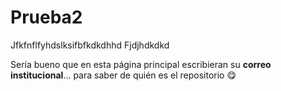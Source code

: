 # Prueba2

Jfkfnflfyhdslksifbfkdkdhhd
Fjdjhdkdkd



Sería bueno que en esta página principal escribieran su <b>correo institucional</b>... para saber de quién es el repositorio 😋
